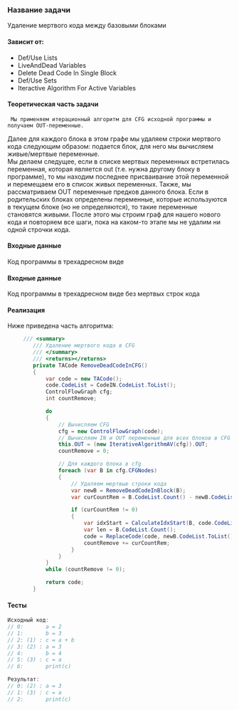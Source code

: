 ﻿### Название задачи
Удаление мертвого кода между базовыми блоками

#### Зависит от:
* Def/Use Lists
* LiveAndDead Variables
* Delete Dead Code In Single Block
* Def/Use Sets
* Iteractive Algorithm For Active Variables

#### Теоретическая часть задачи
     Мы применяем итерационный алгоритм для CFG исходной программы и получаем OUT-переменные.
Далее для каждого блока в этом графе мы удаляем строки мертвого кода следующим образом:
подается блок, для него мы вычисляем живые/мертвые переменные.  
     Мы делаем следущее, если в списке мертвых переменных встретилась переменная, которая 
является out (т.е. нужна другому блоку в программе), то мы находим последнее присваивание 
этой переменной и перемещаем его в список живых переменных. 
     Также, мы рассматриваем OUT переменные предков данного блока. Если в родительских блоках
определены переменные, которые используются в текущем блоке (но не определяются), то такие 
переменные становятся живыми.
     После этого мы строим граф для нашего нового кода и повторяем все шаги, пока на каком-то этапе
мы не удалим ни одной строчки кода.

#### Входные данные
Код программы в трехадресном виде

#### Входные данные
Код программы в трехадресном виде без мертвых строк кода

#### Реализация
Ниже приведена часть алгоритма:
```csharp
     /// <summary>
        /// Удаление мертвого кода в CFG
        /// </summary>
        /// <returns></returns>
        private TACode RemoveDeadCodeInCFG()
        {
            var code = new TACode();
            code.CodeList = CodeIN.CodeList.ToList();
            ControlFlowGraph cfg;
            int countRemove;

            do
            {
                // Вычисляем CFG
                cfg = new ControlFlowGraph(code);
                // Вычисляем IN и OUT переменные для всех блоков в CFG
                this.OUT = (new IterativeAlgorithmAV(cfg)).OUT;
                countRemove = 0;

                // Для каждого блока в cfg
                foreach (var B in cfg.CFGNodes)
                {
                    // Удаляем мертвые строки кода
                    var newB = RemoveDeadCodeInBlock(B);
                    var curCountRem = B.CodeList.Count() - newB.CodeList.Count();

                    if (curCountRem != 0)
                    {
                        var idxStart = CalculateIdxStart(B, code.CodeList);
                        var len = B.CodeList.Count();
                        code = ReplaceCode(code, newB.CodeList.ToList(), idxStart, len);
                        countRemove += curCountRem;
                    }
                }
            }
            while (countRemove != 0);

            return code;
        }
```
#### Тесты
```csharp
Исходный код:
// 0:       a = 2
// 1:       b = 3
// 2: (1) : c = a + b
// 3: (2) : a = 3
// 4:       b = 4
// 5: (3) : c = a
// 6:       print(c)

Результат:
// 0: (2) : a = 3
// 1: (3) : c = a
// 2:       print(c)
```            
